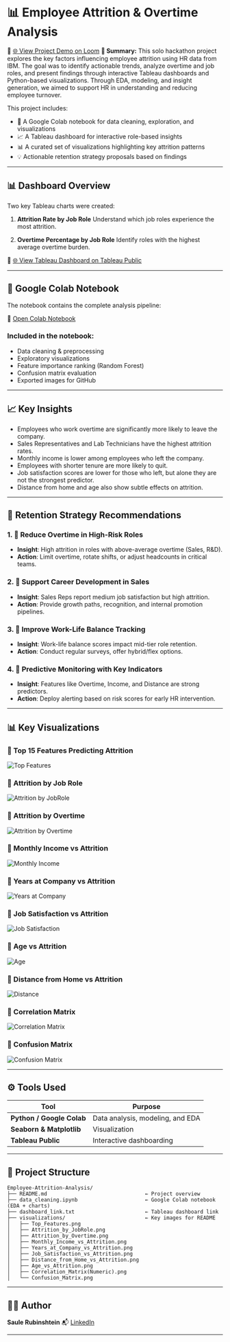 # 📊 Employee Attrition & Overtime Analysis
🔗 [🌐 View Project Demo on Loom](https://www.loom.com/share/ca702bac7bda429b971e80f5ada47df4?sid=2769f663-7f12-4b02-8e60-355cac49fb69)
**📌 Summary:**
This solo hackathon project explores the key factors influencing employee attrition using HR data from IBM. The goal was to identify actionable trends, analyze overtime and job roles, and present findings through interactive Tableau dashboards and Python-based visualizations. Through EDA, modeling, and insight generation, we aimed to support HR in understanding and reducing employee turnover.

This project includes:

* 🧹 A Google Colab notebook for data cleaning, exploration, and visualizations
* 📈 A Tableau dashboard for interactive role-based insights
* 📊 A curated set of visualizations highlighting key attrition patterns
* 💡 Actionable retention strategy proposals based on findings

---

## 📊 Dashboard Overview

Two key Tableau charts were created:

1. **Attrition Rate by Job Role**
   Understand which job roles experience the most attrition.

2. **Overtime Percentage by Job Role**
   Identify roles with the highest average overtime burden.

🔗 [🌐 View Tableau Dashboard on Tableau Public](https://public.tableau.com/views/JobRolevs_AttritionOvertime/JobRolevs_AttritionOvertime?:language=en-GB&publish=yes)

---

## 📓 Google Colab Notebook

The notebook contains the complete analysis pipeline:

🔗 [Open Colab Notebook](https://colab.research.google.com/drive/1l9Ou2U0eoXnIjPtnUG0DH2c65cXslcm3?usp=sharing)

### Included in the notebook:

* Data cleaning & preprocessing
* Exploratory visualizations
* Feature importance ranking (Random Forest)
* Confusion matrix evaluation
* Exported images for GitHub

---

## 📈 Key Insights

* Employees who work overtime are significantly more likely to leave the company.
* Sales Representatives and Lab Technicians have the highest attrition rates.
* Monthly income is lower among employees who left the company.
* Employees with shorter tenure are more likely to quit.
* Job satisfaction scores are lower for those who left, but alone they are not the strongest predictor.
* Distance from home and age also show subtle effects on attrition.

---

## 💼 Retention Strategy Recommendations

### 1. 🔁 Reduce Overtime in High-Risk Roles

* **Insight**: High attrition in roles with above-average overtime (Sales, R\&D).
* **Action**: Limit overtime, rotate shifts, or adjust headcounts in critical teams.

### 2. 🌱 Support Career Development in Sales

* **Insight**: Sales Reps report medium job satisfaction but high attrition.
* **Action**: Provide growth paths, recognition, and internal promotion pipelines.

### 3. 🧘 Improve Work-Life Balance Tracking

* **Insight**: Work-life balance scores impact mid-tier role retention.
* **Action**: Conduct regular surveys, offer hybrid/flex options.

### 4. 🤖 Predictive Monitoring with Key Indicators

* **Insight**: Features like Overtime, Income, and Distance are strong predictors.
* **Action**: Deploy alerting based on risk scores for early HR intervention.

---

## 📊 Key Visualizations

### 🔹 Top 15 Features Predicting Attrition

![Top Features](visualizations/Top_Features.png)

### 🔹 Attrition by Job Role

![Attrition by JobRole](visualizations/Attrition_by_JobRole.png)

### 🔹 Attrition by Overtime

![Attrition by Overtime](visualizations/Attrition_by_Overtime.png)

### 🔹 Monthly Income vs Attrition

![Monthly Income](visualizations/Monthly_Income_vs_Attrition.png)

### 🔹 Years at Company vs Attrition

![Years at Company](visualizations/Years_at_Company_vs_Attrition.png)

### 🔹 Job Satisfaction vs Attrition

![Job Satisfaction](visualizations/Job_Satisfaction_vs_Attrition.png)

### 🔹 Age vs Attrition

![Age](visualizations/Age_vs_Attrition.png)

### 🔹 Distance from Home vs Attrition

![Distance](visualizations/Distance_from_Home_vs_Attrition.png)

### 🔹 Correlation Matrix

![Correlation Matrix](visualizations/Correlation_Matrix\(Numeric\).png)

### 🔹 Confusion Matrix

![Confusion Matrix](visualizations/Confusion_Matrix.png)

---

## ⚙️ Tools Used

| Tool                      | Purpose                          |
| ------------------------- | -------------------------------- |
| **Python / Google Colab** | Data analysis, modeling, and EDA |
| **Seaborn & Matplotlib**  | Visualization                    |
| **Tableau Public**        | Interactive dashboarding         |

---

## 📁 Project Structure

```
Employee-Attrition-Analysis/
├── README.md                                ← Project overview
├── data_cleaning.ipynb                      ← Google Colab notebook (EDA + charts)
├── dashboard_link.txt                       ← Tableau dashboard link
├── visualizations/                          ← Key images for README
│   ├── Top_Features.png
│   ├── Attrition_by_JobRole.png
│   ├── Attrition_by_Overtime.png
│   ├── Monthly_Income_vs_Attrition.png
│   ├── Years_at_Company_vs_Attrition.png
│   ├── Job_Satisfaction_vs_Attrition.png
│   ├── Distance_from_Home_vs_Attrition.png
│   ├── Age_vs_Attrition.png
│   ├── Correlation_Matrix(Numeric).png
│   └── Confusion_Matrix.png
```

---

## 👩‍💻 Author

**Saule Rubinshtein**
📬 [LinkedIn](https://www.linkedin.com/in/saule-ratautaite)

---
